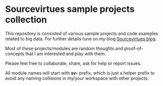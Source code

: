 Sourcevirtues sample projects collection
============================

This repository is consisted of various sample projects and code examples related to big data. For further details tune on my blog [Sourcevirtues blog](http://sourcevirtues.com/). 

Most of these projects/modules are random thoughts and proof-of-concepts that I am interested and play with them. 

Please feel free to collaborate, share, ask for help or report issues.

All module names will start with ***sv-*** prefix, which is just a helper prefix to avoid any naming collisions in my/your workspace with other projects.
